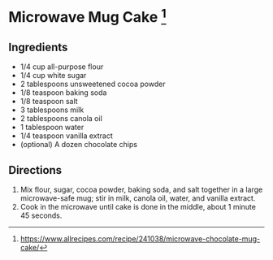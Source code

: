 # Microwave Mug Cake [^1]

## Ingredients

 * 1/4 cup all-purpose flour
 * 1/4 cup white sugar
 * 2 tablespoons unsweetened cocoa powder
 * 1/8 teaspoon baking soda
 * 1/8 teaspoon salt
 * 3 tablespoons milk
 * 2 tablespoons canola oil
 * 1 tablespoon water
 * 1/4 teaspoon vanilla extract
 * (optional) A dozen chocolate chips

## Directions

1. Mix flour, sugar, cocoa powder, baking soda, and salt together in a large microwave-safe mug; stir in milk, canola oil, water, and vanilla extract.
2. Cook in the microwave until cake is done in the middle, about 1 minute 45 seconds. 

[^1]: https://www.allrecipes.com/recipe/241038/microwave-chocolate-mug-cake/
